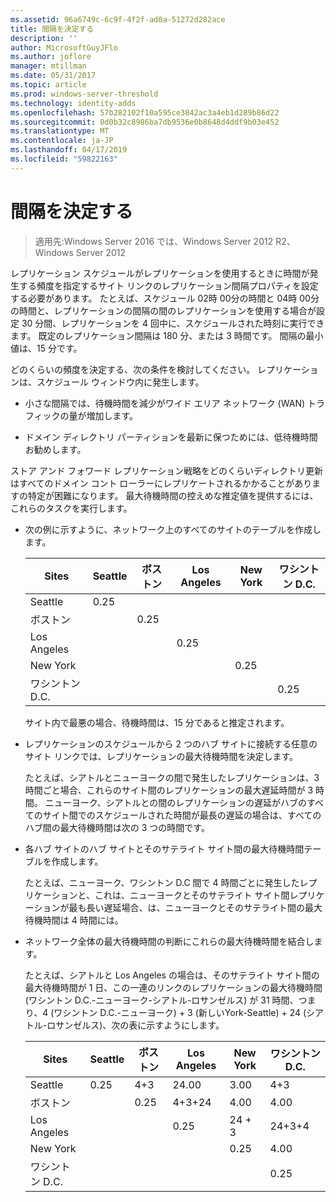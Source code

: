 ```yaml
---
ms.assetid: 96a6749c-6c9f-4f2f-ad0a-51272d282ace
title: 間隔を決定する
description: ''
author: MicrosoftGuyJFlo
ms.author: joflore
manager: mtillman
ms.date: 05/31/2017
ms.topic: article
ms.prod: windows-server-threshold
ms.technology: identity-adds
ms.openlocfilehash: 57b282102f10a595ce3842ac3a4eb1d289b86d22
ms.sourcegitcommit: 0d0b32c8986ba7db9536e0b8648d4ddf9b03e452
ms.translationtype: MT
ms.contentlocale: ja-JP
ms.lasthandoff: 04/17/2019
ms.locfileid: "59822163"
---
```

# <a name="determining-the-interval"></a>間隔を決定する

>適用先:Windows Server 2016 では、Windows Server 2012 R2、Windows Server 2012

レプリケーション スケジュールがレプリケーションを使用するときに時間が発生する頻度を指定するサイト リンクのレプリケーション間隔プロパティを設定する必要があります。 たとえば、スケジュール 02時 00分の時間と 04時 00分の時間と、レプリケーションの間隔の間のレプリケーションを使用する場合が設定 30 分間、レプリケーションを 4 回中に、スケジュールされた時刻に実行できます。 既定のレプリケーション間隔は 180 分、または 3 時間です。 間隔の最小値は、15 分です。  
  
どのくらいの頻度を決定する、次の条件を検討してください。 レプリケーションは、スケジュール ウィンドウ内に発生します。  
  
-   小さな間隔では、待機時間を減少がワイド エリア ネットワーク (WAN) トラフィックの量が増加します。  
  
-   ドメイン ディレクトリ パーティションを最新に保つためには、低待機時間お勧めします。  
  
ストア アンド フォワード レプリケーション戦略をどのくらいディレクトリ更新はすべてのドメイン コント ローラーにレプリケートされるかかることがありますの特定が困難になります。 最大待機時間の控えめな推定値を提供するには、これらのタスクを実行します。  
  
-   次の例に示すように、ネットワーク上のすべてのサイトのテーブルを作成します。  
  
    |Sites|Seattle|ボストン|Los Angeles|New York|ワシントン D.C.|  
    |---------|-----------|----------|---------------|------------|--------------------|  
    |Seattle|0.25|||||  
    |ボストン||0.25||||  
    |Los Angeles|||0.25|||  
    |New York||||0.25||  
    |ワシントン D.C.|||||0.25|  
  
    サイト内で最悪の場合、待機時間は、15 分であると推定されます。  
  
-   レプリケーションのスケジュールから 2 つのハブ サイトに接続する任意のサイト リンクでは、レプリケーションの最大待機時間を決定します。  
  
    たとえば、シアトルとニューヨークの間で発生したレプリケーションは、3 時間ごと場合、これらのサイト間のレプリケーションの最大遅延時間が 3 時間。 ニューヨーク、シアトルとの間のレプリケーションの遅延がハブのすべてのサイト間でのスケジュールされた時間が最長の遅延の場合は、すべてのハブ間の最大待機時間は次の 3 つの時間です。  
  
-   各ハブ サイトのハブ サイトとそのサテライト サイト間の最大待機時間テーブルを作成します。  
  
    たとえば、ニューヨーク、ワシントン D.C 間で 4 時間ごとに発生したレプリケーションと、これは、ニューヨークとそのサテライト サイト間レプリケーションが最も長い遅延場合、は、ニューヨークとそのサテライト間の最大待機時間は 4 時間には。  
  
-   ネットワーク全体の最大待機時間の判断にこれらの最大待機時間を結合します。  
  
    たとえば、シアトルと Los Angeles の場合は、そのサテライト サイト間の最大待機時間が 1 日、この一連のリンクのレプリケーションの最大待機時間 (ワシントン D.C.-ニューヨーク-シアトル-ロサンゼルス) が 31 時間、つまり、4 (ワシントン D.C.-ニューヨーク) + 3 (新しいYork-Seattle) + 24 (シアトル-ロサンゼルス)、次の表に示すようにします。  
  
    |Sites|Seattle|ボストン|Los Angeles|New York|ワシントン D.C.|  
    |---------|-----------|----------|---------------|------------|--------------------|  
    |Seattle|0.25|4+3|24.00|3.00|4+3|  
    |ボストン||0.25|4+3+24|4.00|4.00|  
    |Los Angeles|||0.25|24 + 3|24+3+4|  
    |New York||||0.25|4.00|  
    |ワシントン D.C.|||||0.25|  
  


